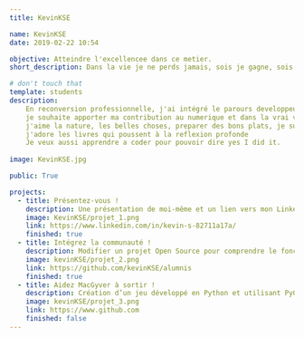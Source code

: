 ```yaml
---
title: KevinKSE

name: KevinKSE
date: 2019-02-22 10:54

objective: Atteindre l'excellencee dans ce metier.
short_description: Dans la vie je ne perds jamais, sois je gagne, sois j'apprends.

# don't touch that
template: students
description:
    En reconversion professionnelle, j'ai intégré le parours developpeur Android
    je souhaite apporter ma contribution au numerique et dans la vrai vie
    j'aime la nature, les belles choses, preparer des bons plats, je suis fan de geocaching 
    j'adore les livres qui poussent à la reflexion profonde
    Je veux aussi apprendre a coder pour pouvoir dire yes I did it.
    
image: KevinKSE.jpg

public: True

projects:
  - title: Présentez-vous !
    description: Une présentation de moi-même et un lien vers mon LinkedIn.
    image: KevinKSE/projet_1.png
    link: https://www.linkedin.com/in/kevin-s-82711a17a/ 
    finished: true
  - title: Intégrez la communauté !
    description: Modifier un projet Open Source pour comprendre le fonctionnement de Git, de Github et des pull requests. 
    image: kevinKSE/projet_2.png
    link: https://github.com/kevinKSE/alumnis   
    finished: true
  - title: Aidez MacGyver à sortir !
    description: Création d’un jeu développé en Python et utilisant PyGame.
    image: kevinKSE/projet_3.png
    link: https://www.github.com
    finished: false
---
```

